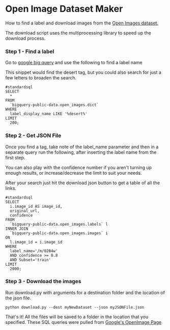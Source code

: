 # Open Image Dataset Maker

How to find a label and download images from the [Open Images dataset.](https://github.com/openimages/dataset)

The download script uses the multiprocessing library to speed up the download process.

### Step 1 - Find a label

Go to [google big query](https://bigquery.cloud.google.com) and use the following to find a label name

This snippet would find the desert tag, but you could also search for just a few letters to broaden the search.
```
#standardsql
SELECT
  *
FROM
  `bigquery-public-data.open_images.dict`
WHERE
  label_display_name LIKE '%desert%'
LIMIT
  200;
```

### Step 2 - Get JSON File

Once you find a tag, take note of the label_name parameter and then in a separate query run the following, after inserting the label name from the first step. 

You can also play with the confidence number if you aren't turning up enough results, or increase/decrease the limit to suit your needs.

After your search just hit the download json button to get a table of all the links.

```
#standardsql
SELECT
  i.image_id AS image_id,
  original_url,
  confidence
FROM
  `bigquery-public-data.open_images.labels` l
INNER JOIN
  `bigquery-public-data.open_images.images` i
ON
  l.image_id = i.image_id
WHERE
  label_name='/m/0284w'
  AND confidence >= 0.8
  AND Subset='train'
LIMIT
  2000;
```

### Step 3 - Download the images

Run download.py with arguments for a destination folder and the location of the json file.

`python download.py --dest myNewDataset --json myJSONFile.json`

That's it! All the files will be saved to a folder in the location that you specified. These SQL queries were pulled from [Google's OpenImage Page](https://cloud.google.com/bigquery/public-data/openimages) 
